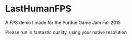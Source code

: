# LastHumanFPS
A FPS demo I made for the Purdue Game Jam Fall 2015

Please run in fantastic quality, using your native resolution
